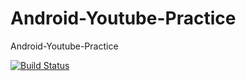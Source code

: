 # Android-Youtube-Practice
Android-Youtube-Practice

[![Build Status](https://travis-ci.org/KimBoWoon/Android-Youtube-Practice.svg?branch=feature%2Fvideoplay)](https://travis-ci.org/KimBoWoon/Android-Youtube-Practice)
